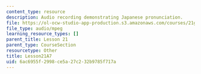 ```yaml
---
content_type: resource
description: Audio recording demonstrating Japanese pronunciation.
file: https://ol-ocw-studio-app-production.s3.amazonaws.com/courses/21g-504-japanese-iv-spring-2009/6ac6955f2998ce5a27c232b9785f717a_Lesson21A7.mp3
file_type: audio/mpeg
learning_resource_types: []
parent_title: Lesson 21
parent_type: CourseSection
resourcetype: Other
title: Lesson21A7
uid: 6ac6955f-2998-ce5a-27c2-32b9785f717a
---
```

